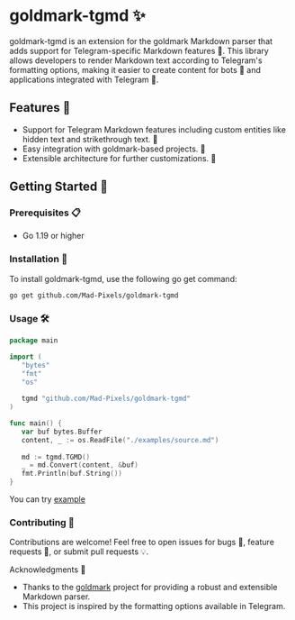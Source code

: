 # goldmark-tgmd ✨

goldmark-tgmd is an extension for the goldmark Markdown parser 
that adds support for Telegram-specific Markdown features 🚀. 
This library allows developers to render Markdown text according 
to Telegram's formatting options, making it easier to create content 
for bots 🤖 and applications integrated with Telegram 📱.

## Features 🌟

- Support for Telegram Markdown features including custom entities like hidden text and strikethrough text. 📝
- Easy integration with goldmark-based projects. 🔌
- Extensible architecture for further customizations. 🔨

## Getting Started 🚀
### Prerequisites 📋
- Go 1.19 or higher

### Installation 💽
To install goldmark-tgmd, use the following go get command:
```shell
go get github.com/Mad-Pixels/goldmark-tgmd
```

### Usage 🛠️
```go
package main

import (
   "bytes"
   "fmt"
   "os"
   
   tgmd "github.com/Mad-Pixels/goldmark-tgmd"
)

func main() {
   var buf bytes.Buffer
   content, _ := os.ReadFile("./examples/source.md")
   
   md := tgmd.TGMD()
   _ = md.Convert(content, &buf)
   fmt.Println(buf.String())
}
```

You can try [example](./example)

### Contributing 🤝
Contributions are welcome! Feel free to open issues for bugs 🐛, 
feature requests 🌈, or submit pull requests 💡. 

Acknowledgments 💖
- Thanks to the [goldmark](https://github.com/yuin/goldmark) project for providing a robust and extensible Markdown parser.
- This project is inspired by the formatting options available in Telegram.